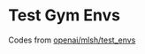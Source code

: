 # Test Gym Envs
Codes from [openai/mlsh/test_envs](https://github.com/openai/mlsh/tree/master/test_envs)
